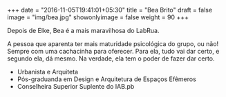 +++
date = "2016-11-05T19:41:01+05:30"
title = "Bea Brito"
draft = false
image = "img/bea.jpg"
showonlyimage = false
weight = 90
+++


<!--more-->

Depois de Elke, Bea é a mais maravilhosa do LabRua.

A pessoa que aparenta ter mais maturidade psicológica do grupo, ou não! Sempre com uma cachacinha para oferecer. Para ela, tudo vai dar certo, e segundo ela, dá mesmo. Na verdade, ela tem o poder de fazer dar certo.

* Urbanista e Arquiteta
* Pós-graduanda em Design e Arquitetura de Espaços Efêmeros
* Conselheira Superior Suplente do IAB.pb
